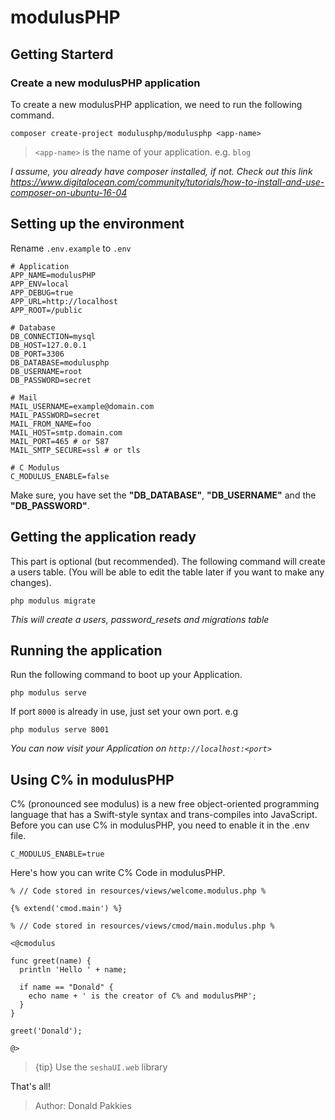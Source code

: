 # modulusPHP

## Getting Starterd

### Create a new modulusPHP application

To create a new modulusPHP application, we need to run the following command.

```
composer create-project modulusphp/modulusphp <app-name>
```

> `<app-name>` is the name of your application. e.g. `blog`

*I assume, you already have composer installed, if not. Check out this link https://www.digitalocean.com/community/tutorials/how-to-install-and-use-composer-on-ubuntu-16-04*

## Setting up the environment

Rename `.env.example` to `.env`

```
# Application
APP_NAME=modulusPHP
APP_ENV=local
APP_DEBUG=true
APP_URL=http://localhost
APP_ROOT=/public

# Database
DB_CONNECTION=mysql
DB_HOST=127.0.0.1
DB_PORT=3306
DB_DATABASE=modulusphp
DB_USERNAME=root
DB_PASSWORD=secret

# Mail
MAIL_USERNAME=example@domain.com
MAIL_PASSWORD=secret
MAIL_FROM_NAME=foo
MAIL_HOST=smtp.domain.com
MAIL_PORT=465 # or 587
MAIL_SMTP_SECURE=ssl # or tls

# C Modulus
C_MODULUS_ENABLE=false
```

Make sure, you have set the **"DB_DATABASE"**, **"DB_USERNAME"** and the **"DB_PASSWORD"**.

## Getting the application ready

This part is optional (but recommended). The following command will create a users table. (You will be able to edit the table later if you want to make any changes).

```
php modulus migrate
```

*This will create a users, password_resets and migrations table*

## Running the application

Run the following command to boot up your Application.

```
php modulus serve
```

If port `8000` is already in use, just set your own port. e.g

```
php modulus serve 8001
```

*You can now visit your Application on `http://localhost:<port>`*

## Using C% in modulusPHP

C% (pronounced see modulus) is a new free object-oriented programming language that has a Swift-style syntax and trans-compiles into JavaScript. 
Before you can use C% in modulusPHP, you need to enable it in the .env file.

```
C_MODULUS_ENABLE=true
```

Here's how you can write C% Code in modulusPHP.

```
% // Code stored in resources/views/welcome.modulus.php %

{% extend('cmod.main') %}

```

```
% // Code stored in resources/views/cmod/main.modulus.php %

<@cmodulus

func greet(name) {
  println 'Hello ' + name;

  if name == "Donald" {
    echo name + ' is the creator of C% and modulusPHP';
  }
}

greet('Donald');

@>
```

> {tip} Use the `seshaUI.web` library


That's all!

> Author: Donald Pakkies
